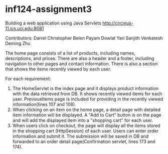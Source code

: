 # inf124-assignment3
Building a web application using Java Servlets
http://circinus-11.ics.uci.edu:8081

Contributors:
Darrel Christopher Belen
Payam Dowlat Yari
Sanjith Venkatesh
Deming Zhu

The home page consists of a list of products, including names, descriptions, and prices. There are also a header and a footer, including navigation to other pages and contact information. There is also a section that shows the items recently viewed by each user.

For each requirement:
1. The HomeServlet is the index page and it displays product information with the data retrieved from DB. It shows recently viewed items for each user. PreviousItems page is included for providing in the recently viewed information(lines 107 and 108).
2. When clicking on an item on the home page, a detail page with detailed item information will be displayed. A "Add to Cart" button is on the page and will add the displayed item into a "shopping cart" for each user.
3. When users click on checkout, the page will display all the items stored in the shopping cart (HttpSession) of each user. Users can enter order information and submit it. The submission will be saved in DB and forwarded to an order detail page(Confirmation servlet, lines 173 and 174).  
